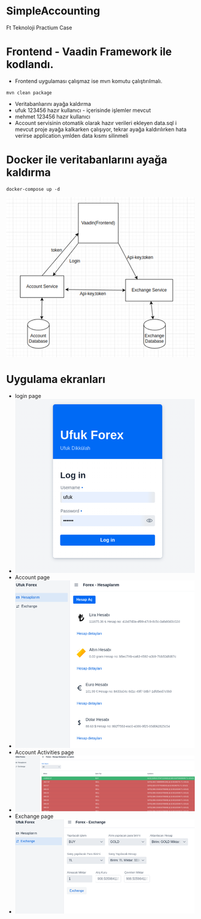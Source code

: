 # SimpleAccounting
Ft Teknoloji Practium Case
# Frontend - Vaadin Framework ile kodlandı.
- Frontend uygulaması çalışmaz ise mvn komutu çalıştırılmalı.
```maven
mvn clean package
```
- Veritabanlıarını ayağa kaldırma
- ufuk 123456 hazır kullanıcı - içerisinde işlemler mevcut
- mehmet 123456 hazır kullanıcı
- Account servisinin otomatik olarak hazır verileri ekleyen data.sql i mevcut proje ayağa kalkarken çalışıyor, tekrar ayağa kaldırılırken hata verirse application.ymlden data kısmı silinmeli

# Docker ile veritabanlarını ayağa kaldırma
```
docker-compose up -d
```

![img.png](image/img.png)
# Uygulama ekranları
- login page
- ![img_1.png](image/img_1.png)
- Account page
- ![img_2.png](image/img_2.png)
- Account Activities page
- ![img_3.png](image/img_3.png)
- Exchange page
- ![img_4.png](image/img_4.png)